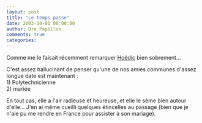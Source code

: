 ```yaml
---
layout: post
title: "Le temps passe"
date: 2003-10-01 00:00:00
author: Dre Papillon
comments: true
categories: 
---
```



Comme me le faisait récemment remarquer [Hoëdic](http://hoedic.ouvaton.org/) bien sobrement...

C'est assez hallucinant de penser qu'une de nos amies communes d'assez longue date est maintenant :<BR>1) Polytechnicienne<BR>2) mariée

En tout cas, elle a l'air radieuse et heureuse, et elle le sème bien autour d'elle...  J'en ai même cueilli quelques étincelles au passage (bien que je n'aie pu me rendre en France pour assister à son mariage).
